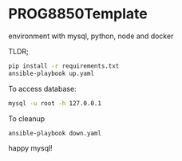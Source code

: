 # PROG8850Template
environment with mysql, python, node and docker

TLDR;

```bash
pip install -r requirements.txt
ansible-playbook up.yaml
```

To access database:

```bash
mysql -u root -h 127.0.0.1
```

To cleanup

```bash
ansible-playbook down.yaml
```

happy mysql!
